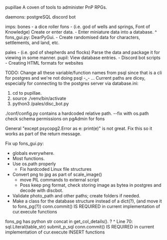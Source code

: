 pupillae
A coven of tools to administer PnP RPGs.

daemons:
postgreSQL
discord bot

imps:
bones - a dice roller
fons - (i.e. god of wells and springs, Font of Knowledge) Create or enter data.
	- Enter miniature data into a database.
		^ fons_gui.py: DearPyGui.
	- Create randomised data for characters, settlements, and land, etc.


pales - (i.e. god of shepherds and flocks) Parse the data and package it for viewing in some manner.
	pupil: View database entries.
	- Discord bot scripts
	- Creating HTML formats for websites

TODO:
Change all these variable/function names from psql since that is a cli for postgres and we're not doing psql -_- ...
Current paths are dicey, especially for connecting to the postgres server via database.ini:
1) cd to pupillae.
2) source ./venv/bin/activate
3) python3 /pales/disc_bot.py

./conf/config.py contains a hardcoded relative path. --fix with os.path
check schema permissions on pgAdmin for fons

General "except psycopg2.Error as e:
	print(e)" is not great. Fix this so it works as part of the return message.

Fix up fons_gui.py:
- globals everywhere.
- Most functions.
- Use os.path properly
	- Fix hardcoded Linux file structures
- Convert png to jpg as part of scale_image()
	- move PIL commands to external script
	- Poss keep png format, check storing image as bytea in postgres and decode with discbot.
- Validate photo_path and other paths; create folders if needed.
- Make a class for the database structure instead of a dict(?), (and move it to fons_pg(?))
conn.commit() IS REQUIRED in current implementation of cur.execute functions

fons_pg has python str concat in get_col_details(). ?
^ Line 70: sql.Literal(table_str)
submit_p_sql
conn.commit() IS REQUIRED in current implementation of cur.execute INSERT functions
